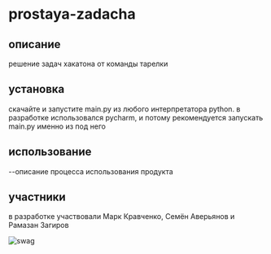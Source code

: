 # prostaya-zadacha
## описание
решение задач хакатона от команды тарелки

## установка
скачайте и запустите main.py из любого интерпретатора python. в разработке использовался pycharm, и потому рекомендуется запускать main.py именно из под него

## использование
--описание процесса использования продукта

## участники
в разработке участвовали Марк Кравченко, Семён Аверьянов и Рамазан Загиров

![swag](https://i.imgur.com/TMvoRFU.png)

